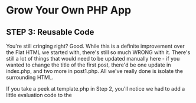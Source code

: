 # Grow Your Own PHP App #

## STEP 3: Reusable Code ##

You're still cringing right? Good.  While this is a definite improvement over
the Flat HTML we started with, there's still so much WRONG with it.  There's
still a lot of things that would need to be updated manually here - if you
wanted to change the title of the first post, there'd be one update in
index.php, and two more in post1.php.  All we've really done is isolate the
surrounding HTML.

If you take a peek at template.php in Step 2, you'll notice we had to add a
little evaluation code to the <title> tag to make sure both indexes and blog
post titles appeared correctly.

In both index.php and post1.php, we had to escape some quotation marks so our
$content value didn't break.  This is a little bit sloppy, makes our code less
readable, and is a very common source of error.

In this step, we'll add another file - postdata.php - which will contain the
data for our blog posts and allow us to access the same information universally
within our application.


## Files Present ##
 *  index.php:    the root of our application, listing available blog posts.
 *  post.php:     the blog post handler.
 *  template.php: the basic html used by all pages.
 *  postdata.php: the blog post data used by all pages.

## Files Absent ##
 *  none!
 *  The content for Blog Posts 2 and 3 was left blank - you get the idea.
 